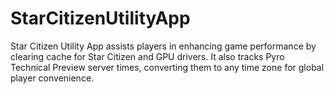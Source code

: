 # StarCitizenUtilityApp
Star Citizen Utility App assists players in enhancing game performance by clearing cache for Star Citizen and GPU drivers. It also tracks Pyro Technical Preview server times, converting them to any time zone for global player convenience.

